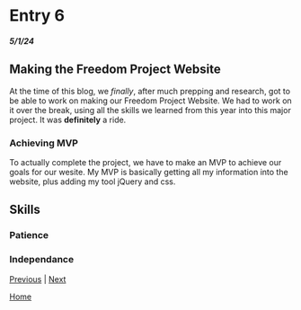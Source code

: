 # Entry 6
##### 5/1/24

## Making the Freedom Project Website
At the time of this blog, we *finally*, after much prepping and research, got to be able to work on making our Freedom Project Website. We had to work on it over the break, using all the skills we learned from this year into this major project. It was **definitely** a ride.

### Achieving MVP
To actually complete the project, we have to make an MVP to achieve our goals for our wesite. My MVP is basically getting all my information into the website, plus adding my tool jQuery and css. 

## Skills


### Patience


### Independance


[Previous](entry05.md) | [Next](entry07.md)

[Home](../README.md)
